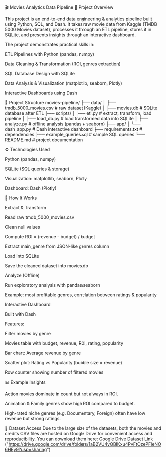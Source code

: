 🎬 Movies Analytics Data Pipeline
📌 Project Overview

This project is an end-to-end data engineering & analytics pipeline built using Python, SQL, and Dash.
It takes raw movie data from Kaggle (TMDB 5000 Movies dataset), processes it through an ETL pipeline, stores it in SQLite, and presents insights through an interactive dashboard.

The project demonstrates practical skills in:

ETL Pipelines with Python (pandas, numpy)

Data Cleaning & Transformation (ROI, genres extraction)

SQL Database Design with SQLite

Data Analysis & Visualization (matplotlib, seaborn, Plotly)

Interactive Dashboards using Dash

📂 Project Structure
movies-pipeline/
├── data/
│   ├── tmdb_5000_movies.csv   # raw dataset (Kaggle)
│   ├── movies.db              # SQLite database after ETL
├── scripts/
│   ├── etl.py                 # extract, transform, load pipeline
│   ├── load_db.py             # load transformed data into SQLite
│   ├── analyze.py             # offline analysis (pandas + seaborn)
├── app/
│   └── dash_app.py            # Dash interactive dashboard
├── requirements.txt           # dependencies
├── example_queries.sql        # sample SQL queries
└── README.md                  # project documentation

⚙️ Technologies Used

Python (pandas, numpy)

SQLite (SQL queries & storage)

Visualization: matplotlib, seaborn, Plotly

Dashboard: Dash (Plotly)

🚀 How It Works

Extract & Transform

Read raw tmdb_5000_movies.csv

Clean null values

Compute ROI = (revenue - budget) / budget

Extract main_genre from JSON-like genres column

Load into SQLite

Save the cleaned dataset into movies.db

Analyze (Offline)

Run exploratory analysis with pandas/seaborn

Example: most profitable genres, correlation between ratings & popularity

Interactive Dashboard

Built with Dash

Features:

Filter movies by genre

Movies table with budget, revenue, ROI, rating, popularity

Bar chart: Average revenue by genre

Scatter plot: Rating vs Popularity (bubble size = revenue)

Row counter showing number of filtered movies

📊 Example Insights

Action movies dominate in count but not always in ROI.

Animation & Family genres show high ROI compared to budget.

High-rated niche genres (e.g. Documentary, Foreign) often have low revenue but strong ratings.

📁 Dataset Access
Due to the large size of the datasets, both the movies and credits CSV files are hosted on Google Drive for convenient access and reproducibility.
You can download them here:
Google Drive Dataset Link ("https://drive.google.com/drive/folders/1aB2VU4vQBIKxu4PvFtOzePFleNO6HEy9?usp=sharing")
